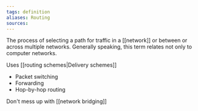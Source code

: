```yaml
---
tags: definition
aliases: Routing
sources: 
---
```


The process of selecting a path for traffic in a [[network]] or between or across multiple networks.
Generally speaking, this term relates not only to computer networks.

Uses [[routing schemes|Delivery schemes]]

- Packet switching
- Forwarding
- Hop-by-hop routing

Don't mess up with [[network bridging]]